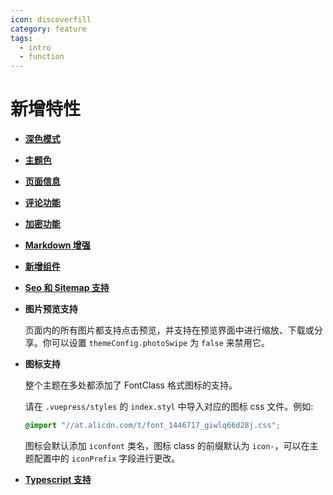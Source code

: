 ```yaml
---
icon: discoverfill
category: feature
tags:
  - intro
  - function
---
```


# 新增特性

- [**深色模式**](theme.md#深色模式)

- [**主题色**](theme.md#主题色)

- [**页面信息**](page-info.md)

- [**评论功能**](comment.md)

- [**加密功能**](encrypt.md)

- [**Markdown 增强**](markdown/readme.md)

- [**新增组件**](component.md)

- [**Seo 和 Sitemap 支持**](seoAndSitemap.md)

- **图片预览支持**

  页面内的所有图片都支持点击预览，并支持在预览界面中进行缩放、下载或分享。你可以设置 `themeConfig.photoSwipe` 为 `false` 来禁用它。

- **图标支持**

  整个主题在多处都添加了 FontClass 格式图标的支持。

  请在 `.vuepress/styles` 的 `index.styl` 中导入对应的图标 css 文件。例如:

  ```css
  @import "//at.alicdn.com/t/font_1446717_giwlq66d28j.css";
  ```

  图标会默认添加 `iconfont` 类名，图标 class 的前缀默认为 `icon-`，可以在主题配置中的 `iconPrefix` 字段进行更改。

- [**Typescript 支持**](typescript.md)
